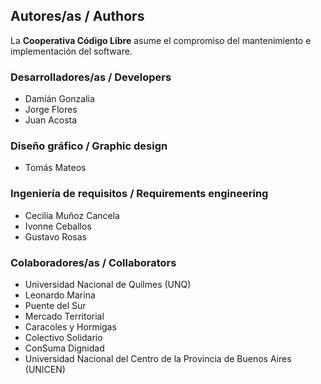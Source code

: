 
## Autores/as / Authors

La **Cooperativa Código Libre** asume el compromiso del mantenimiento e implementación del software.

### Desarrolladores/as / Developers
- Damián Gonzalia
- Jorge Flores
- Juan Acosta

### Diseño gráfico / Graphic design
- Tomás Mateos

### Ingeniería de requisitos / Requirements engineering
- Cecilia Muñoz Cancela
- Ivonne Ceballos
- Gustavo Rosas

### Colaboradores/as / Collaborators
- Universidad Nacional de Quilmes (UNQ)
- Leonardo Marina
- Puente del Sur
- Mercado Territorial
- Caracoles y Hormigas
- Colectivo Solidario
- ConSuma Dignidad
- Universidad Nacional del Centro de la Provincia de Buenos Aires (UNICEN)

